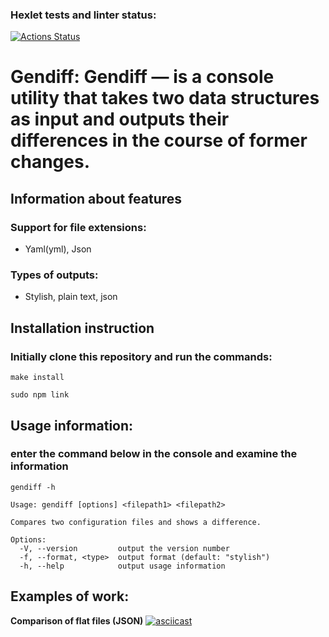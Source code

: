 ### Hexlet tests and linter status:
[![Actions Status](https://github.com/Goga-Rid/frontend-project-46/workflows/hexlet-check/badge.svg)](https://github.com/Goga-Rid/frontend-project-46/actions)

# Gendiff: Gendiff — is a console utility that takes two data structures as input and outputs their differences in the course of former changes.

## Information about features

### Support for file extensions:
* Yaml(yml), Json

### Types of outputs:
* Stylish, plain text, json

## Installation instruction
### Initially clone this repository and run the commands:
```
make install
```
```
sudo npm link
```

## Usage information:
### enter the command below in the console and examine the information
```
gendiff -h
```
```
Usage: gendiff [options] <filepath1> <filepath2>

Compares two configuration files and shows a difference.

Options:
  -V, --version         output the version number
  -f, --format, <type>  output format (default: "stylish")
  -h, --help            output usage information
```

## Examples of work: 
**Comparison of flat files (JSON)**
[![asciicast](https://asciinema.org/a/tcFv6GYSN3Ls7zsCF2S6nyh0u.svg)](https://asciinema.org/a/tcFv6GYSN3Ls7zsCF2S6nyh0u)